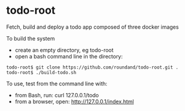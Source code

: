 # todo-root
Fetch, build and deploy a todo app composed of three docker images

To build the system
- create an empty directory, eg todo-root
- open a bash command line in the directory:

```
todo-root$ git clone https://github.com/roundand/todo-root.git .
todo-root$ ./build-todo.sh
```

To use, test from the command line with:
- from Bash, run: curl 127.0.0.1/todo
- from a browser, open: http://127.0.0.1/index.html
